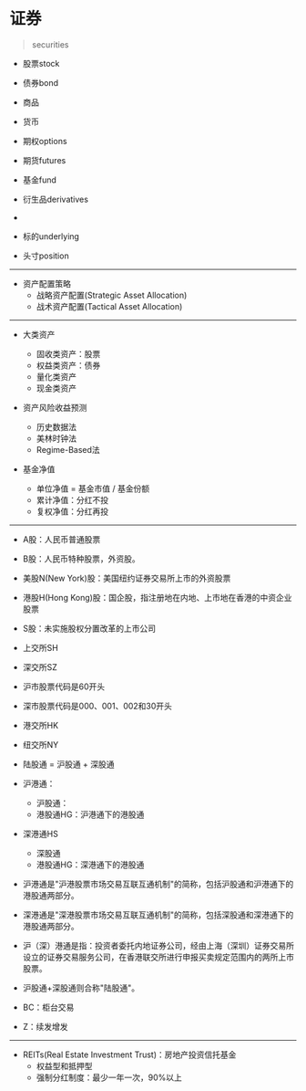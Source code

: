 # 证券
> securities


- 股票stock
- 债券bond

- 商品
- 货币

- 期权options
- 期货futures

- 基金fund


- 衍生品derivatives

-

- 标的underlying
- 头寸position


---
- 资产配置策略
    - 战略资产配置(Strategic Asset Allocation)
    - 战术资产配置(Tactical Asset Allocation)


---

- 大类资产
    - 固收类资产：股票
    - 权益类资产：债券
    - 量化类资产
    - 现金类资产




- 资产风险收益预测
    - 历史数据法
    - 美林时钟法
    - Regime-Based法


- 基金净值
    - 单位净值 = 基金市值 / 基金份额
    - 累计净值：分红不投
    - 复权净值：分红再投



---



- A股：人民币普通股票
- B股：人民币特种股票，外资股。

- 美股N(New York)股：美国纽约证券交易所上市的外资股票
- 港股H(Hong Kong)股：国企股，指注册地在内地、上市地在香港的中资企业股票

- S股：未实施股权分置改革的上市公司



- 上交所SH
- 深交所SZ

- 沪市股票代码是60开头
- 深市股票代码是000、001、002和30开头

- 港交所HK
- 纽交所NY


- 陆股通 = 沪股通 + 深股通
- 沪港通：
    - 沪股通：
    - 港股通HG：沪港通下的港股通
- 深港通HS
    - 深股通
    - 港股通HG：深港通下的港股通






- 沪港通是"沪港股票市场交易互联互通机制"的简称，包括沪股通和沪港通下的港股通两部分。
- 深港通是"深港股票市场交易互联互通机制"的简称，包括深股通和深港通下的港股通两部分。
- 沪（深）港通是指：投资者委托内地证券公司，经由上海（深圳）证券交易所设立的证券交易服务公司，在香港联交所进行申报买卖规定范围内的两所上市股票。
- 沪股通+深股通则合称"陆股通"。


- BC：柜台交易
- Z：续发增发

---

- REITs(Real Estate Investment Trust)：房地产投资信托基金
    - 权益型和抵押型
    - 强制分红制度：最少一年一次，90%以上


